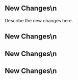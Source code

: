 ## New Changes\n
Describe the new changes here.
## New Changes\n

## New Changes\n

## New Changes\n

